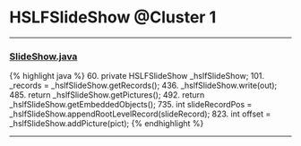 # HSLFSlideShow @Cluster 1

***

### [SlideShow.java](https://searchcode.com/codesearch/view/97394959/)
{% highlight java %}
60. private HSLFSlideShow _hslfSlideShow;
101.   _records = _hslfSlideShow.getRecords();
436.   _hslfSlideShow.write(out);
485.   return _hslfSlideShow.getPictures();
492.   return _hslfSlideShow.getEmbeddedObjects();
735.   int slideRecordPos = _hslfSlideShow.appendRootLevelRecord(slideRecord);
823.   int offset = _hslfSlideShow.addPicture(pict);
{% endhighlight %}

***

